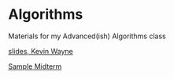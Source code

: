 # Algorithms
Materials for my Advanced(ish) Algorithms class

[slides, Kevin Wayne](http://www.cs.princeton.edu/~wayne/kleinberg-tardos/)

[Sample Midterm](sampleMidterm.pdf)

